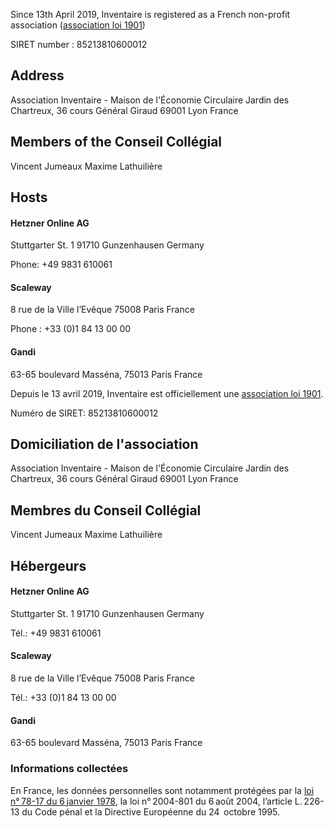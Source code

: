 <!-- LANG:EN, title="Legal notice"-->

Since 13th April 2019, Inventaire is registered as a French non-profit association ([association loi 1901](https://en.wikipedia.org/wiki/Nonprofit_organization#France))

SIRET number : 85213810600012

## Address
Association Inventaire - Maison de l'Économie Circulaire
Jardin des Chartreux, 36 cours Général Giraud
69001 Lyon
France

## Members of the Conseil Collégial

Vincent Jumeaux
Maxime Lathuilière

## Hosts

#### Hetzner Online AG
Stuttgarter St. 1
91710 Gunzenhausen
Germany

Phone: +49  9831 610061

#### Scaleway
8 rue de la Ville l’Evêque
75008 Paris
France

Phone : +33 (0)1 84 13 00 00 

#### Gandi
63-65 boulevard Masséna,
75013 Paris
France


<!-- LANG:FR, title="Mentions légales"-->
 
Depuis le 13 avril 2019, Inventaire est officiellement une [association loi 1901](https://fr.wikipedia.org/wiki/Association_loi_de_1901).

Numéro de SIRET: 85213810600012

## Domiciliation de l'association
Association Inventaire - Maison de l'Économie Circulaire
Jardin des Chartreux, 36 cours Général Giraud
69001 Lyon
France

## Membres du Conseil Collégial
Vincent Jumeaux
Maxime Lathuilière

## Hébergeurs

#### Hetzner Online AG
Stuttgarter St. 1
91710 Gunzenhausen
Germany

Tél.: +49  9831 610061

#### Scaleway
8 rue de la Ville l’Evêque
75008 Paris
France

Tél.: +33 (0)1 84 13 00 00 

#### Gandi
63-65 boulevard Masséna,
75013 Paris
France

### Informations collectées

En France, les données personnelles sont notamment protégées par la [loi n° 78-17 du 6 janvier 1978](https://legifrance.gouv.fr/affichTexte.do?cidTexte=JORFTEXT000000886460), la loi n° 2004-801 du 6 août 2004, l’article L. 226-13 du Code pénal et la Directive Européenne du 24  octobre 1995.